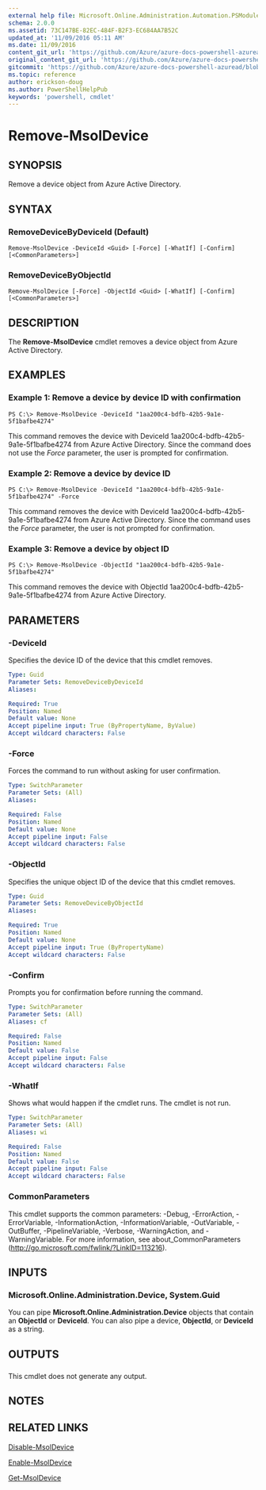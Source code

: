 ```yaml
---
external help file: Microsoft.Online.Administration.Automation.PSModule.dll-Help.xml
schema: 2.0.0
ms.assetid: 73C147BE-82EC-484F-B2F3-EC684AA7B52C
updated_at: '11/09/2016 05:11 AM'
ms.date: 11/09/2016
content_git_url: 'https://github.com/Azure/azure-docs-powershell-azuread/blob/master/Azure%20AD%20Cmdlets/MSOnline/v1/Remove-MsolDevice.md'
original_content_git_url: 'https://github.com/Azure/azure-docs-powershell-azuread/blob/master/Azure%20AD%20Cmdlets/MSOnline/v1/Remove-MsolDevice.md'
gitcommit: 'https://github.com/Azure/azure-docs-powershell-azuread/blob/2c57f1e6f7b36ad296f1b569969f9c974ec0e0c3'
ms.topic: reference
author: erickson-doug
ms.author: PowerShellHelpPub
keywords: 'powershell, cmdlet'
---
```


# Remove-MsolDevice

## SYNOPSIS
Remove a device object from Azure Active Directory.

## SYNTAX

### RemoveDeviceByDeviceId (Default)
```
Remove-MsolDevice -DeviceId <Guid> [-Force] [-WhatIf] [-Confirm] [<CommonParameters>]
```

### RemoveDeviceByObjectId
```
Remove-MsolDevice [-Force] -ObjectId <Guid> [-WhatIf] [-Confirm] [<CommonParameters>]
```

## DESCRIPTION
The **Remove-MsolDevice** cmdlet removes a device object from Azure Active Directory.

## EXAMPLES

### Example 1: Remove a device by device ID with confirmation
```
PS C:\> Remove-MsolDevice -DeviceId "1aa200c4-bdfb-42b5-9a1e-5f1bafbe4274"
```

This command removes the device with DeviceId 1aa200c4-bdfb-42b5-9a1e-5f1bafbe4274 from Azure Active Directory.
Since the command does not use the *Force* parameter, the user is prompted for confirmation.

### Example 2: Remove a device by device ID
```
PS C:\> Remove-MsolDevice -DeviceId "1aa200c4-bdfb-42b5-9a1e-5f1bafbe4274" -Force
```

This command removes the device with DeviceId 1aa200c4-bdfb-42b5-9a1e-5f1bafbe4274 from Azure Active Directory.
Since the command uses the *Force* parameter, the user is not prompted for confirmation.

### Example 3: Remove a device by object ID
```
PS C:\> Remove-MsolDevice -ObjectId "1aa200c4-bdfb-42b5-9a1e-5f1bafbe4274"
```

This command removes the device with ObjectId 1aa200c4-bdfb-42b5-9a1e-5f1bafbe4274 from Azure Active Directory.

## PARAMETERS

### -DeviceId
Specifies the device ID of the device that this cmdlet removes.

```yaml
Type: Guid
Parameter Sets: RemoveDeviceByDeviceId
Aliases:

Required: True
Position: Named
Default value: None
Accept pipeline input: True (ByPropertyName, ByValue)
Accept wildcard characters: False
```

### -Force
Forces the command to run without asking for user confirmation.

```yaml
Type: SwitchParameter
Parameter Sets: (All)
Aliases:

Required: False
Position: Named
Default value: None
Accept pipeline input: False
Accept wildcard characters: False
```

### -ObjectId
Specifies the unique object ID of the device that this cmdlet removes.

```yaml
Type: Guid
Parameter Sets: RemoveDeviceByObjectId
Aliases:

Required: True
Position: Named
Default value: None
Accept pipeline input: True (ByPropertyName)
Accept wildcard characters: False
```

### -Confirm
Prompts you for confirmation before running the command.

```yaml
Type: SwitchParameter
Parameter Sets: (All)
Aliases: cf

Required: False
Position: Named
Default value: False
Accept pipeline input: False
Accept wildcard characters: False
```

### -WhatIf
Shows what would happen if the cmdlet runs.
The cmdlet is not run.

```yaml
Type: SwitchParameter
Parameter Sets: (All)
Aliases: wi

Required: False
Position: Named
Default value: False
Accept pipeline input: False
Accept wildcard characters: False
```

### CommonParameters
This cmdlet supports the common parameters: -Debug, -ErrorAction, -ErrorVariable, -InformationAction, -InformationVariable, -OutVariable, -OutBuffer, -PipelineVariable, -Verbose, -WarningAction, and -WarningVariable. For more information, see about_CommonParameters (http://go.microsoft.com/fwlink/?LinkID=113216).

## INPUTS

### Microsoft.Online.Administration.Device, System.Guid
You can pipe **Microsoft.Online.Administration.Device** objects that contain an **ObjectId** or **DeviceId**.
You can also pipe a device, **ObjectId**, or **DeviceId** as a string.

## OUTPUTS

###  
This cmdlet does not generate any output.

## NOTES

## RELATED LINKS

[Disable-MsolDevice](./Disable-MsolDevice.md)

[Enable-MsolDevice](./Enable-MsolDevice.md)

[Get-MsolDevice](./Get-MsolDevice.md)
